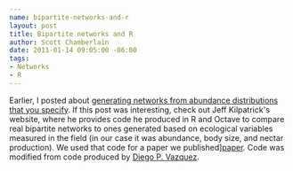 ```yaml
--- 
name: bipartite-networks-and-r
layout: post
title: Bipartite networks and R
author: Scott Chamberlain
date: 2011-01-14 09:05:00 -06:00
tags: 
- Networks
- R
---
```


Earlier, I posted about [generating networks from abundance distributions that you specify][link]. If this post was interesting, check out Jeff Kilpatrick's website, where he provides code he produced in R and Octave to compare real bipartite networks to ones generated based on ecological variables measured in the field (in our case it was abundance, body size, and nectar production). We used that code for a paper we published][paper]. Code was modified from code produced by [Diego P. Vazquez][diego].

[link]: http://r-ecology.blogspot.com/2011/01/ecological-networks-from-abundance.html
[paper]: http://www.springerlink.com/content/1055615l6m74mp30/
[diego]: http://www.cricyt.edu.ar/interactio/dvazquez/html/index_e.html
